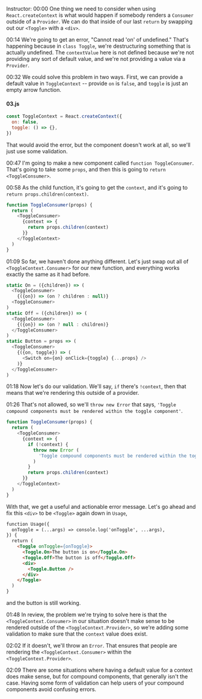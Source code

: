 Instructor: 00:00 One thing we need to consider when using `React.createContext` is what would happen if somebody renders a `Consumer` outside of a `Provider`. We can do that inside of our last `return` by swapping out our `<Toggle>` with a `<div>`.

00:14 We're going to get an error, "Cannot read 'on' of undefined." That's happening because in `class Toggle`, we're destructuring something that is actually undefined. The `contextValue` here is not defined because we're not providing any sort of default value, and we're not providing a value via a `Provider`.

00:32 We could solve this problem in two ways. First, we can provide a default value in `ToggleContext` -- provide `on` is `false`, and `toggle` is just an empty arrow function. 

#### 03.js
```javascript
const ToggleContext = React.createContext({
  on: false, 
  toggle: () => {},
})
```

That would avoid the error, but the component doesn't work at all, so we'll just use some validation.

00:47 I'm going to make a new component called `function ToggleConsumer`. That's going to take some `props`, and then this is going to `return <ToggleConsumer>`.

00:58 As the child function, it's going to get the `context`, and it's going to `return props.children(context)`.

```javascript
function ToggleConsumer(props) {
  return (
    <ToggleConsumer>
      {context => {
        return props.children(context)
      }}
    </ToggleContext>
  )
}
```

01:09 So far, we haven't done anything different. Let's just swap out all of `<ToggleContext.Consumer>` for our new function, and everything works exactly the same as it had before.

```javascript
static On = ({children}) => (
  <ToggleConsumer>
    {({on}) => (on ? children : null)}
  <ToggleConsumer>
)
static Off = ({children}) => (
  <ToggleConsumer>
    {({on}) => (on ? null : children)}
  </ToggleConsumer>
)
static Button = props => (
  <ToggleConsumer>
    {({on, toggle}) => (
      <Switch on={on} onClick={toggle} {...props} />
    )}
  </ToggleConsumer>
)
```

01:18 Now let's do our validation. We'll say, `if` there's `!context`, then that means that we're rendering this outside of a provider.

01:26 That's not allowed, so we'll `throw new Error` that says, `'Toggle compound components must be rendered within the toggle component'`. 

```javascript
function ToggleConsumer(props) {
  return (
    <ToggleConsumer>
      {context => {
        if (!context) {
          throw new Error (
            'Toggle compound components must be rendered within the toggle component'
          )
        }
        return props.children(context)
      }}
    </ToggleContext>
  )
}
```

With that, we get a useful and actionable error message. Let's go ahead and fix this `<div>` to be `<Toggle>` again down in `Usage`, 

```html
function Usage({
  onToggle = (...args) => console.log('onToggle', ...args),
}) {
  return (
    <Toggle onToggle={onToggle}>
      <Toggle.On>The button is on</Toggle.On>
      <Toggle.Off>The button is off</Toggle.Off>
      <div>
        <Toggle.Button />
      </div>
    </Toggle>
  )
}
```

and the button is still working.

01:48 In review, the problem we're trying to solve here is that the `<ToggleContext.Consumer>` in our situation doesn't make sense to be rendered outside of the `<ToggleContext.Provider>`, so we're adding some validation to make sure that the `context` value does exist.

02:02 If it doesn't, we'll throw an `Error`. That ensures that people are rendering the `<ToggleContext.Consumer>` within the `<ToggleContext.Provider>`.

02:09 There are some situations where having a default value for a context does make sense, but for compound components, that generally isn't the case. Having some form of validation can help users of your compound components avoid confusing errors.